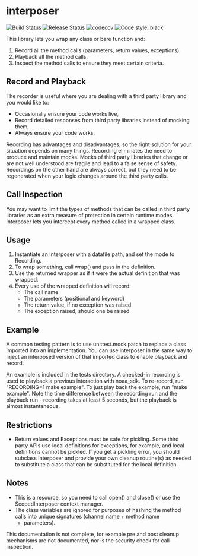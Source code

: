 # interposer

[![Build Status](https://github.com/tuono/interposer/workflows/coverage/badge.svg)](https://github.com/tuono/interposer/actions?query=workflow%3Acoverage)
[![Release Status](https://github.com/tuono/interposer/workflows/release/badge.svg)](https://github.com/tuono/interposer/actions?query=workflow%3Arelease)
[![codecov](https://codecov.io/gh/tuono/interposer/branch/master/graph/badge.svg?token=HKUTULQQSA)](https://codecov.io/gh/tuono/interposer)
[![Code style: black](https://img.shields.io/badge/code%20style-black-000000.svg)](https://github.com/psf/black)

This library lets you wrap any class or bare function and:

1. Record all the method calls (parameters, return values, exceptions).
2. Playback all the method calls.
3. Inspect the method calls to ensure they meet certain criteria.

## Record and Playback

The recorder is useful where you are dealing with a third party
library and you would like to:

- Occasionally ensure your code works live,
- Record detailed responses from third party libraries instead
  of mocking them,
- Always ensure your code works.

Recording has advantages and disadvantages, so the right solution
for your situation depends on many things.  Recording eliminates
the need to produce and maintain mocks.  Mocks of third party
libraries that change or are not well understood are fragile and
lead to a false sense of safety.  Recordings on the other hand
are always correct, but they need to be regenerated when your
logic changes around the third party calls.

## Call Inspection

You may want to limit the types of methods that can be called in
third party libraries as an extra measure of protection in certain
runtime modes.  Interposer lets you intercept every method called
in a wrapped class.

## Usage

1. Instantiate an Interposer with a datafile path, and set
   the mode to Recording.
2. To wrap something, call wrap() and pass in the definition.
3. Use the returned wrapper as if it were the actual definition
   that was wrapped.
4. Every use of the wrapped definition will record:
   - The call name
   - The parameters (positional and keyword)
   - The return value, if no exception was raised
   - The exception raised, should one be raised

## Example

A common testing pattern is to use unittest.mock.patch to replace a
class imported into an implementation.  You can use interposer in the
same way to inject an interposed version of that imported class to
enable playback and record.

An example is included in the tests directory.  A checked-in recording
is used to playback a previous interaction with noaa_sdk.  To re-record,
run "RECORDING=1 make example".  To just play back the example, run
"make example".  Note the time difference between the recording run
and the playback run - recording takes at least 5 seconds, but the playback
is almost instantaneous.

## Restrictions

- Return values and Exceptions must be safe for pickling.  Some
  third party APIs use local definitions for exceptions, for example,
  and local definitions cannot be pickled.  If you get a pickling
  error, you should subclass Interposer and provide your own
  cleanup routine(s) as needed to substitute a class that can be
  substituted for the local definition.

## Notes

- This is a resource, so you need to call open() and close() or
  use the ScopedInterposer context manager.
- The class variables are ignored for purposes of hashing the
  method calls into unique signatures (channel name + method name
  + parameters).

This documentation is not complete, for example pre and post cleanup
mechanisms are not documented, nor is the security check for call inspection.
